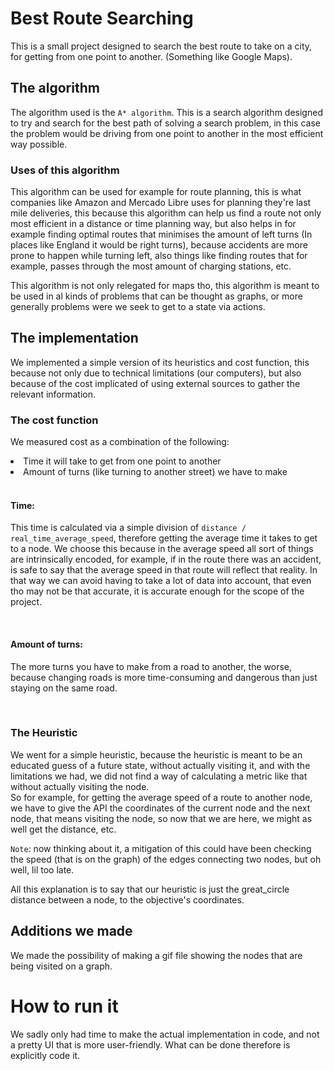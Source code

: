 # Best Route Searching

This is a small project designed to search the best route to take on a city, for getting from one point to another.
(Something like Google Maps).

## The algorithm
The algorithm used is the `A* algorithm`. This is a search algorithm designed to try and search for the best path of solving a search problem,
in this case the problem would be driving from one point to another in the most efficient way possible.

### Uses of this algorithm
This algorithm can be used for example for route planning, this is what companies like Amazon and Mercado Libre uses for 
planning they're last mile deliveries, this because this algorithm can help us find a route not only most efficient in a
distance or time planning way, but also helps in for example finding optimal routes that minimises the amount of left
turns (In places like England it would be right turns), because accidents are more prone to happen while turning left,
also things like finding routes that for example, passes through the most amount of charging stations, etc.

This algorithm is not only relegated for maps tho, this algorithm is meant to be used in al kinds of problems that can be
thought as graphs, or more generally problems were we seek to get to a state via actions.

## The implementation
We implemented a simple version of its heuristics and cost function, this because not only due to technical limitations 
(our computers), but also because of the cost implicated of using external sources to gather the relevant information.

### The cost function
We measured cost as a combination of the following:
<li>Time it will take to get from one point to another</li>
<li>Amount of turns (like turning to another street) we have to make</li>
<br>

#### Time:
This time is calculated via a simple division of `distance / real_time_average_speed`, therefore getting the average 
time it takes to get to a node.
We choose this because in the average speed all sort of things are intrinsically encoded, for example, if in the route
there was an accident, is safe to say that the average speed in that route will reflect that reality. In that way we can
avoid having to take a lot of data into account, that even tho may not be that accurate, it is accurate enough for the
scope of the project.

<br>

#### Amount of turns:
The more turns you have to make from a road to another, the worse, because changing roads is more time-consuming and
dangerous than just staying on the same road.

<br>

### The Heuristic
We went for a simple heuristic, because the heuristic is meant to be an educated guess of a future state, without
actually visiting it, and with the limitations we had, we did not find a way of calculating a metric like that without 
actually visiting the node.  
So for example, for getting the average speed of a route to another node, we have to give the API the coordinates of the
current node and the next node, that means visiting the node, so now that we are here, we might as well get the distance,
etc.

`Note`: now thinking about it, a mitigation of this could have been checking the speed (that is on the graph) of the edges
connecting two nodes, but oh well, lil too late.

All this explanation is to say that our heuristic is just the great_circle distance between a node, to the objective's
coordinates.

## Additions we made
We made the possibility of making a gif file showing the nodes that are being visited on a graph.


# How to run it
We sadly only had time to make the actual implementation in code, and not a pretty UI that is more user-friendly.
What can be done therefore is explicitly code it.